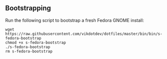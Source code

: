 ## Bootstrapping

Run the following script to bootstrap a fresh Fedora GNOME install:
```shell
wget https://raw.githubusercontent.com/vikdotdev/dotfiles/master/bin/bin/s-fedora-bootstrap
chmod +x s-fedora-bootstrap
./s-fedora-bootstrap
rm s-fedora-bootstrap
